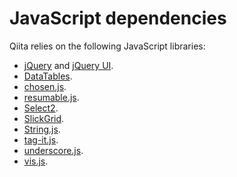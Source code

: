 # JavaScript dependencies

Qiita relies on the following JavaScript libraries:

- [jQuery](http://jquery.com/) and [jQuery UI](http://jqueryui.com/).
- [DataTables](https://datatables.net/).
- [chosen.js](https://harvesthq.github.io/chosen/).
- [resumable.js](http://www.resumablejs.com/).
- [Select2](https://select2.org/).
- [SlickGrid](https://github.com/mleibman/SlickGrid).
- [String.js](https://github.com/jprichardson/string.js).
- [tag-it.js](http://aehlke.github.io/tag-it/).
- [underscore.js](http://underscorejs.org/).
- [vis.js](http://visjs.org/).

